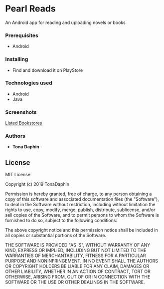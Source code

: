 # Pearl Reads

An Android app for reading and uploading novels or books


### Prerequisites

* Android


### Installing

* Find and download it on PlayStore

### Technologies used

* Android
* Java

### Screenshots

[Listed Bookstores](app/src/main/res/drawable/3.png)

### Authors

* **Tona Daphin** -

## License

MIT License

Copyright (c) 2019 TonaDaphin

Permission is hereby granted, free of charge, to any person obtaining a copy
of this software and associated documentation files (the "Software"), to deal
in the Software without restriction, including without limitation the rights
to use, copy, modify, merge, publish, distribute, sublicense, and/or sell
copies of the Software, and to permit persons to whom the Software is
furnished to do so, subject to the following conditions:

The above copyright notice and this permission notice shall be included in all
copies or substantial portions of the Software.

THE SOFTWARE IS PROVIDED "AS IS", WITHOUT WARRANTY OF ANY KIND, EXPRESS OR
IMPLIED, INCLUDING BUT NOT LIMITED TO THE WARRANTIES OF MERCHANTABILITY,
FITNESS FOR A PARTICULAR PURPOSE AND NONINFRINGEMENT. IN NO EVENT SHALL THE
AUTHORS OR COPYRIGHT HOLDERS BE LIABLE FOR ANY CLAIM, DAMAGES OR OTHER
LIABILITY, WHETHER IN AN ACTION OF CONTRACT, TORT OR OTHERWISE, ARISING FROM,
OUT OF OR IN CONNECTION WITH THE SOFTWARE OR THE USE OR OTHER DEALINGS IN THE
SOFTWARE.


